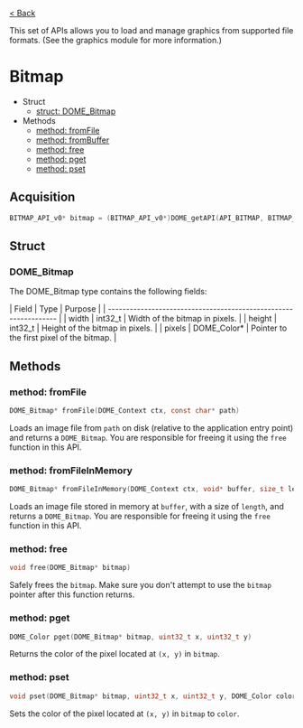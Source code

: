 [< Back](.)

This set of APIs allows you to load and manage graphics from supported file formats. (See the graphics module for more information.)

Bitmap
===============

 * Struct
   - [struct: DOME_Bitmap](#method-dome_bitmap)
 * Methods
   - [method: fromFile](#method-fromfile)
   - [method: fromBuffer](#method-fromfile)
   - [method: free](#method-free)
   - [method: pget](#method-pget)
   - [method: pset](#method-pset)

## Acquisition

```c
BITMAP_API_v0* bitmap = (BITMAP_API_v0*)DOME_getAPI(API_BITMAP, BITMAP_API_VERSION);
```

## Struct

### DOME_Bitmap

The DOME_Bitmap type contains the following fields:

| Field  | Type        | Purpose                                   |
| ---------------------------------------------------------------- |
| width  | int32_t     | Width of the bitmap in pixels.            |
| height | int32_t     | Height of the bitmap in pixels.           |
| pixels | DOME_Color* | Pointer to the first pixel of the bitmap. |

## Methods

### method: fromFile
```c
DOME_Bitmap* fromFile(DOME_Context ctx, const char* path)
```
Loads an image file from `path` on disk (relative to the application entry point)
and returns a `DOME_Bitmap`. You are responsible for freeing it using the `free`
function in this API.

### method: fromFileInMemory
```c
DOME_Bitmap* fromFileInMemory(DOME_Context ctx, void* buffer, size_t length)
```
Loads an image file stored in memory at `buffer`, with a size of `length`, and
returns a `DOME_Bitmap`. You are responsible for freeing it using the `free`
function in this API.

### method: free
```c
void free(DOME_Bitmap* bitmap)
```
Safely frees the `bitmap`. Make sure you don't attempt to use the `bitmap` pointer
after this function returns.

### method: pget
```c
DOME_Color pget(DOME_Bitmap* bitmap, uint32_t x, uint32_t y)
```
Returns the color of the pixel located at `(x, y)` in `bitmap`.

### method: pset
```c
void pset(DOME_Bitmap* bitmap, uint32_t x, uint32_t y, DOME_Color color)
```
Sets the color of the pixel located at `(x, y)` in `bitmap` to `color`.
